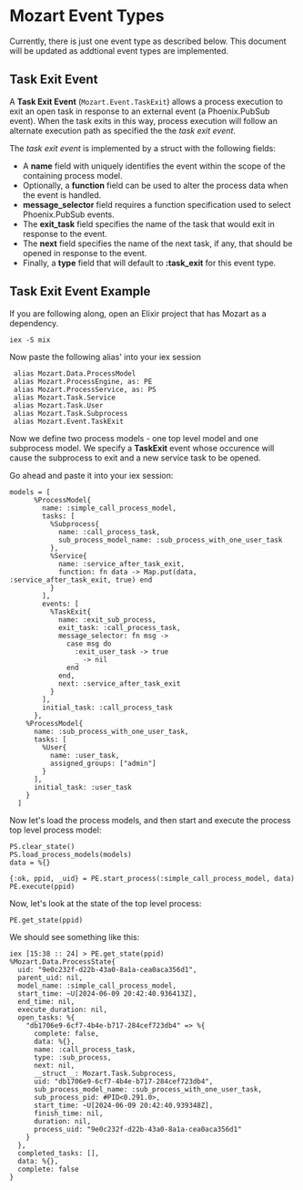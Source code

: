 # Mozart Event Types

Currently, there is just one event type as described below. This document will be updated as addtional event types are implemented.

## Task Exit Event

A **Task Exit Event** (`Mozart.Event.TaskExit`) allows a process execution to exit an open task in response to an external event (a Phoenix.PubSub event). When the task exits in this way, process execution will follow an alternate execution path as specified the the *task exit event*.

The *task exit event* is implemented by a struct with the following fields:

* A **name** field with uniquely identifies the event within the scope of the containing process model.
* Optionally, a **function** field can be used to alter the process data when the event is handled.
* **message_selector** field requires a function specification used to select Phoenix.PubSub events.
* The **exit_task** field specifies the name of the task that would exit in response to the event.
* The **next** field specifies the name of the next task, if any, that should be opened in response to the event.
* Finally, a **type** field that will default to  **:task_exit** for this event type.

## Task Exit Event Example

If you are following along, open an Elixir project that has Mozart as a dependency.

```
iex -S mix

```

Now paste the following alias' into your iex session

```
 alias Mozart.Data.ProcessModel
 alias Mozart.ProcessEngine, as: PE
 alias Mozart.ProcessService, as: PS
 alias Mozart.Task.Service
 alias Mozart.Task.User
 alias Mozart.Task.Subprocess
 alias Mozart.Event.TaskExit

```

Now we define two process models - one top level model and one subprocess model. We specify a **TaskExit** event whose occurence will cause the subprocess to exit and a new service task to be opened.

Go ahead and paste it into your iex session:

```
models = [
      %ProcessModel{
        name: :simple_call_process_model,
        tasks: [
          %Subprocess{
            name: :call_process_task,
            sub_process_model_name: :sub_process_with_one_user_task
          },
          %Service{
            name: :service_after_task_exit,
            function: fn data -> Map.put(data, :service_after_task_exit, true) end
          }
        ],
        events: [
          %TaskExit{
            name: :exit_sub_process,
            exit_task: :call_process_task,
            message_selector: fn msg ->
              case msg do
                :exit_user_task -> true
                _ -> nil
              end
            end,
            next: :service_after_task_exit
          }
        ],
        initial_task: :call_process_task
      },
    %ProcessModel{
      name: :sub_process_with_one_user_task,
      tasks: [
        %User{
          name: :user_task,
          assigned_groups: ["admin"]
        }
      ],
      initial_task: :user_task
    }
  ]

```

Now let's load the process models, and then start and execute the process top level process model:

```
PS.clear_state()
PS.load_process_models(models)
data = %{}

{:ok, ppid, _uid} = PE.start_process(:simple_call_process_model, data)
PE.execute(ppid)

```

Now, let's look at the state of the top level process:

```
PE.get_state(ppid)

```

We should see something like this:

```
iex [15:38 :: 24] > PE.get_state(ppid)
%Mozart.Data.ProcessState{
  uid: "9e0c232f-d22b-43a0-8a1a-cea0aca356d1",
  parent_uid: nil,
  model_name: :simple_call_process_model,
  start_time: ~U[2024-06-09 20:42:40.936413Z],
  end_time: nil,
  execute_duration: nil,
  open_tasks: %{
    "db1706e9-6cf7-4b4e-b717-284cef723db4" => %{
      complete: false,
      data: %{},
      name: :call_process_task,
      type: :sub_process,
      next: nil,
      __struct__: Mozart.Task.Subprocess,
      uid: "db1706e9-6cf7-4b4e-b717-284cef723db4",
      sub_process_model_name: :sub_process_with_one_user_task,
      sub_process_pid: #PID<0.291.0>,
      start_time: ~U[2024-06-09 20:42:40.939348Z],
      finish_time: nil,
      duration: nil,
      process_uid: "9e0c232f-d22b-43a0-8a1a-cea0aca356d1"
    }
  },
  completed_tasks: [],
  data: %{},
  complete: false
}


```